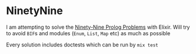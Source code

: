 # NinetyNine

I am attempting to solve the [Ninety-Nine Prolog Problems](http://www.ic.unicamp.br/~meidanis/courses/mc336/2009s2/prolog/problemas/) with Elixir. Will try to avoid `BIF`s and modules (`Enum`, `List`, `Map` etc) as much as possible

Every solution includes doctests which can be run by `mix test`